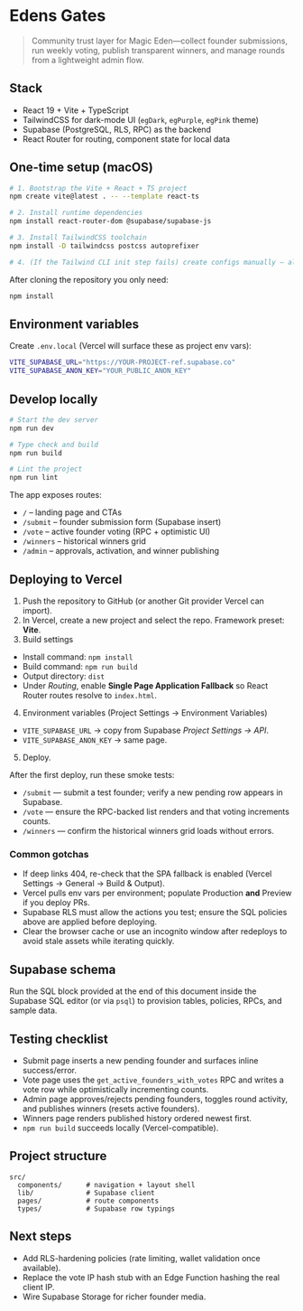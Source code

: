 # Edens Gates

> Community trust layer for Magic Eden—collect founder submissions, run weekly voting, publish transparent winners, and manage rounds from a lightweight admin flow.

## Stack

- React 19 + Vite + TypeScript
- TailwindCSS for dark-mode UI (`egDark`, `egPurple`, `egPink` theme)
- Supabase (PostgreSQL, RLS, RPC) as the backend
- React Router for routing, component state for local data

## One-time setup (macOS)

```bash
# 1. Bootstrap the Vite + React + TS project
npm create vite@latest . -- --template react-ts

# 2. Install runtime dependencies
npm install react-router-dom @supabase/supabase-js

# 3. Install TailwindCSS toolchain
npm install -D tailwindcss postcss autoprefixer

# 4. (If the Tailwind CLI init step fails) create configs manually — already done in repo
```

After cloning the repository you only need:

```bash
npm install
```

## Environment variables

Create `.env.local` (Vercel will surface these as project env vars):

```bash
VITE_SUPABASE_URL="https://YOUR-PROJECT-ref.supabase.co"
VITE_SUPABASE_ANON_KEY="YOUR_PUBLIC_ANON_KEY"
```

## Develop locally

```bash
# Start the dev server
npm run dev

# Type check and build
npm run build

# Lint the project
npm run lint
```

The app exposes routes:

- `/` – landing page and CTAs
- `/submit` – founder submission form (Supabase insert)
- `/vote` – active founder voting (RPC + optimistic UI)
- `/winners` – historical winners grid
- `/admin` – approvals, activation, and winner publishing

## Deploying to Vercel

1. Push the repository to GitHub (or another Git provider Vercel can import).
2. In Vercel, create a new project and select the repo. Framework preset: **Vite**.
3. Build settings
  - Install command: `npm install`
  - Build command: `npm run build`
  - Output directory: `dist`
  - Under *Routing*, enable **Single Page Application Fallback** so React Router routes resolve to `index.html`.
4. Environment variables (Project Settings → Environment Variables)
  - `VITE_SUPABASE_URL` → copy from Supabase *Project Settings → API*.
  - `VITE_SUPABASE_ANON_KEY` → same page.
5. Deploy.

After the first deploy, run these smoke tests:

- `/submit` — submit a test founder; verify a new pending row appears in Supabase.
- `/vote` — ensure the RPC-backed list renders and that voting increments counts.
- `/winners` — confirm the historical winners grid loads without errors.

### Common gotchas

- If deep links 404, re-check that the SPA fallback is enabled (Vercel Settings → General → Build & Output).
- Vercel pulls env vars per environment; populate Production **and** Preview if you deploy PRs.
- Supabase RLS must allow the actions you test; ensure the SQL policies above are applied before deploying.
- Clear the browser cache or use an incognito window after redeploys to avoid stale assets while iterating quickly.

## Supabase schema

Run the SQL block provided at the end of this document inside the Supabase SQL editor (or via `psql`) to provision tables, policies, RPCs, and sample data.

## Testing checklist

- Submit page inserts a new pending founder and surfaces inline success/error.
- Vote page uses the `get_active_founders_with_votes` RPC and writes a vote row while optimistically incrementing counts.
- Admin page approves/rejects pending founders, toggles round activity, and publishes winners (resets active founders).
- Winners page renders published history ordered newest first.
- `npm run build` succeeds locally (Vercel-compatible).

## Project structure

```
src/
  components/      # navigation + layout shell
  lib/             # Supabase client
  pages/           # route components
  types/           # Supabase row typings
```

## Next steps

- Add RLS-hardening policies (rate limiting, wallet validation once available).
- Replace the vote IP hash stub with an Edge Function hashing the real client IP.
- Wire Supabase Storage for richer founder media.
